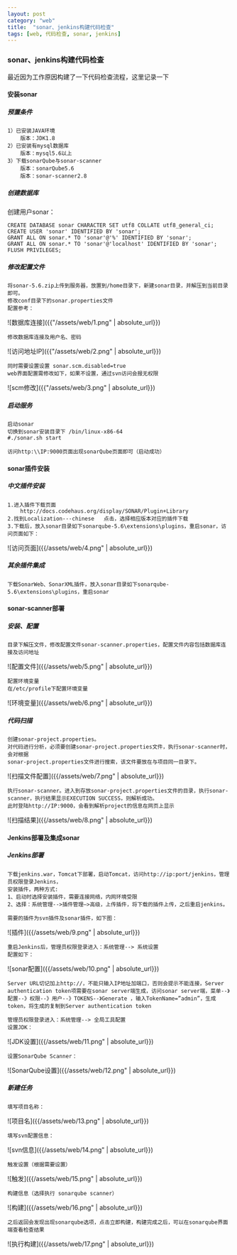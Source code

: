 ```yaml
---
layout: post
category: "web"
title:  "sonar、jenkins构建代码检查"
tags: [web, 代码检查, sonar, jenkins]
---
```


### sonar、jenkins构建代码检查

最近因为工作原因构建了一下代码检查流程，这里记录一下

#### 安装sonar  
##### 预置条件  
	1）已安装JAVA环境
		版本：JDK1.8
	2）已安装有mysql数据库
		版本：mysql5.6以上
	3）下载sonarQube与sonar-scanner
		版本：sonarQube5.6
		版本：sonar-scanner2.8

##### 创建数据库  
创建用户sonar：  

	CREATE DATABASE sonar CHARACTER SET utf8 COLLATE utf8_general_ci;  
	CREATE USER 'sonar' IDENTIFIED BY 'sonar';  
	GRANT ALL ON sonar.* TO 'sonar'@'%' IDENTIFIED BY 'sonar';  
	GRANT ALL ON sonar.* TO 'sonar'@'localhost' IDENTIFIED BY 'sonar';  
	FLUSH PRIVILEGES;

##### 修改配置文件
	将sonar-5.6.zip上传到服务器，放置到/home目录下，新建sonar目录，并解压到当前目录即可。
	修改conf目录下的sonar.properties文件
	配置参考：  

![数据库连接]({{"/assets/web/1.png" | absolute_url}})

	修改数据库连接及用户名、密码

![访问地址IP]({{"/assets/web/2.png" | absolute_url}})

	同时需要设置设置 sonar.scm.disabled=true
	web界面配置需修改如下，如果不设置，通过svn访问会报无权限  

![scm修改]({{"/assets/web/3.png" | absolute_url}})

##### 启动服务
	启动sonar
	切换到sonar安装目录下 /bin/linux-x86-64
	#./sonar.sh start

	访问http:\\IP:9000页面出现sonarQube页面即可（启动成功）

#### sonar插件安装
##### 中文插件安装
	1.进入插件下载页面
		http://docs.codehaus.org/display/SONAR/Plugin+Library
	2.找到Localization---chinese   点击，选择相应版本对应的插件下载
	3.下载后，放入sonar目录如下sonarqube-5.6\extensions\plugins，重启sonar，访问页面如下：

![访问页面]({{/assets/web/4.png" | absolute_url}})

##### 其余插件集成
	下载SonarWeb、SonarXML插件，放入sonar目录如下sonarqube-5.6\extensions\plugins，重启sonar

#### sonar-scanner部署
##### 安装、配置
	目录下解压文件，修改配置文件sonar-scanner.properties，配置文件内容包括数据库连接及访问地址

![配置文件]({{/assets/web/5.png" | absolute_url}})

	配置环境变量
	在/etc/profile下配置环境变量

![环境变量]({{/assets/web/6.png" | absolute_url}})

##### 代码扫描
	创建sonar-project.properties。
	对代码进行分析，必须要创建sonar-project.properties文件，执行sonar-scanner时，会对根据
	sonar-project.properties文件进行搜索，该文件要放在与项目同一目录下。

![扫描文件配置]({{/assets/web/7.png" | absolute_url}})

	执行sonar-scanner。进入到存放sonar-project.properties文件的目录，执行sonar-scanner，执行结果显示EXECUTION SUCCESS，则解析成功。
	此时登陆http://IP:9000，会看到解析project的信息在网页上显示

![扫描结果]({{/assets/web/8.png" | absolute_url}})

#### Jenkins部署及集成sonar
##### Jenkins部署
	下载jenkins.war，Tomcat下部署，启动Tomcat，访问http://ip:port/jenkins，管理员权限登录Jenkins，
	安装插件，两种方式:
	1、启动时选择安装插件，需要连接网络，内网环境受限
	2、选择：系统管理-->插件管理—>高级，上传插件，将下载的插件上传，之后重启jenkins。

	需要的插件为svn插件及sonar插件，如下图：

![插件]({{/assets/web/9.png" | absolute_url}})

	重启Jenkins后，管理员权限登录进入：系统管理--> 系统设置 
	配置如下：

![sonar配置]({{/assets/web/10.png" | absolute_url}})

	Server URL切记加上http://，不能只输入IP地址加端口，否则会提示不能连接，Server authentication token项需要在sonar server端生成，访问sonar server端，菜单--》配置--》权限--》用户--》TOKENS--》Generate ，输入TokenName=”admin”，生成token，将生成的复制到Server authentication token

	管理员权限登录进入：系统管理--> 全局工具配置
	设置JDK：

![JDK设置]({{/assets/web/11.png" | absolute_url}})

	设置SonarQube Scanner：

![SonarQube设置]({{/assets/web/12.png" | absolute_url}})

##### 新建任务
	填写项目名称：

![项目名]({{/assets/web/13.png" | absolute_url}})

	填写svn配置信息：

![svn信息]({{/assets/web/14.png" | absolute_url}})

	触发设置（根据需要设置）

![触发]({{/assets/web/15.png" | absolute_url}})

	构建信息（选择执行 sonarqube scanner）

![构建]({{/assets/web/16.png" | absolute_url}})

	之后返回会发现出现sonarqube选项，点击立即构建，构建完成之后，可以在sonarqube界面端查看检查结果

![执行构建]({{/assets/web/17.png" | absolute_url}})






